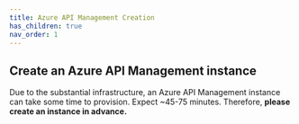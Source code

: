 ```yaml
---
title: Azure API Management Creation
has_children: true
nav_order: 1
---
```



## Create an Azure API Management instance

Due to the substantial infrastructure, an Azure API Management instance can take some time to provision. Expect ~45-75 minutes. Therefore, **please create an instance in advance.**